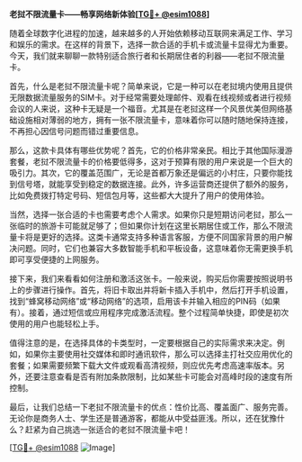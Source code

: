 **老挝不限流量卡——畅享网络新体验[[TG💪+ @esim1088](https://t.me/s/esim1088)]**

随着全球数字化进程的加速，越来越多的人开始依赖移动互联网来满足工作、学习和娱乐的需求。在这样的背景下，选择一款合适的手机卡或流量卡显得尤为重要。今天，我们就来聊聊一款特别适合旅行者和长期居住者的利器——老挝不限流量卡。

首先，什么是老挝不限流量卡呢？简单来说，它是一种可以在老挝境内使用且提供无限数据流量服务的SIM卡。对于经常需要处理邮件、观看在线视频或者进行视频会议的人来说，这种卡无疑是一个福音。尤其是在老挝这样一个风景优美但网络基础设施相对薄弱的地方，拥有一张不限流量卡，意味着你可以随时随地保持连接，不再担心因信号问题而错过重要信息。

那么，这款卡具体有哪些优势呢？首先，它的价格非常亲民。相比于其他国际漫游套餐，老挝不限流量卡的价格要低得多，这对于预算有限的用户来说是一个巨大的吸引力。其次，它的覆盖范围广，无论是首都万象还是偏远的小村庄，只要你能找到信号塔，就能享受到稳定的数据连接。此外，许多运营商还提供了额外的服务，比如免费拨打特定号码、短信包月等，这些都大大提升了用户的使用体验。

当然，选择一张合适的卡也需要考虑个人需求。如果你只是短期访问老挝，那么一张临时的旅游卡可能就足够了；但如果你计划在这里长期居住或工作，那么不限流量卡将是更好的选择。这类卡通常支持多种语言客服，方便不同国家背景的用户解决问题。同时，它们也兼容大多数智能手机和平板设备，这意味着你无需更换手机即可享受便捷的上网服务。

接下来，我们来看看如何注册和激活这张卡。一般来说，购买后你需要按照说明书上的步骤进行操作。首先，将旧卡取出并将新卡插入手机中，然后打开手机设置，找到“蜂窝移动网络”或“移动网络”的选项，启用该卡并输入相应的PIN码（如果有）。接着，通过短信或应用程序完成激活流程。整个过程简单快捷，即使是初次使用的用户也能轻松上手。

值得注意的是，在选择具体的卡类型时，一定要根据自己的实际需求来决定。例如，如果你主要使用社交媒体和即时通讯软件，那么可以选择主打社交应用优化的套餐；如果需要频繁下载大文件或观看高清视频，则应优先考虑高速率版本。另外，还要注意查看是否有附加条款限制，比如某些卡可能会对高峰时段的速度有所控制。

最后，让我们总结一下老挝不限流量卡的优点：性价比高、覆盖面广、服务完善。无论你是商务人士、学生还是普通游客，都能从中受益匪浅。所以，还在犹豫什么？赶紧为自己挑选一张适合的老挝不限流量卡吧！

[[TG💪+ @esim1088](https://t.me/s/esim1088) ![Image](https://i.postimg.cc/4NQfJmqS/Snipaste-2025-05-13-00-14-12.png)]